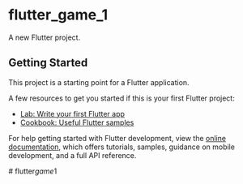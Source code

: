# flutter_game_1

  A new Flutter project.

## Getting Started
  
  This project is a starting point for a Flutter application.
  
  A few resources to get you started if this is your first Flutter project:
  
  - [Lab: Write your first Flutter app](https://docs.flutter.dev/get-started/codelab)
  - [Cookbook: Useful Flutter samples](https://docs.flutter.dev/cookbook)
  
  For help getting started with Flutter development, view the
  [online documentation](https://docs.flutter.dev/), which offers tutorials,
  samples, guidance on mobile development, and a full API reference.
  
  


#   f l u t t e r _ g a m e _ 1 
 
 
